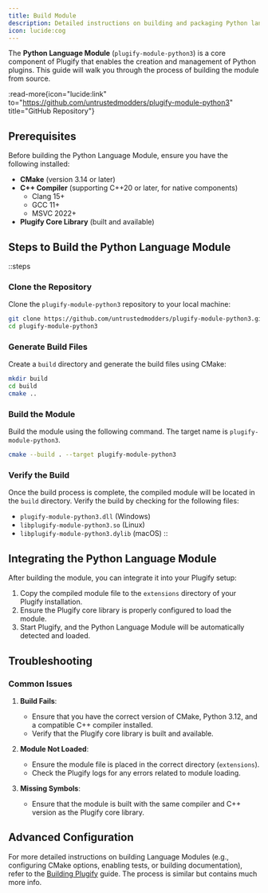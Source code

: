 ```yaml
---
title: Build Module
description: Detailed instructions on building and packaging Python language module.
icon: lucide:cog
---
```


The **Python Language Module** (`plugify-module-python3`) is a core component of Plugify that enables the creation and management of Python plugins. This guide will walk you through the process of building the module from source.

:read-more{icon="lucide:link" to="https://github.com/untrustedmodders/plugify-module-python3" title="GitHub Repository"}

## **Prerequisites**

Before building the Python Language Module, ensure you have the following installed:

- **CMake** (version 3.14 or later)
- **C++ Compiler** (supporting C++20 or later, for native components)
    - Clang 15+
    - GCC 11+
    - MSVC 2022+
- **Plugify Core Library** (built and available)

## **Steps to Build the Python Language Module**

::steps
### **Clone the Repository**
Clone the `plugify-module-python3` repository to your local machine:

```bash
git clone https://github.com/untrustedmodders/plugify-module-python3.git --recursive
cd plugify-module-python3
```

### **Generate Build Files**
Create a `build` directory and generate the build files using CMake:

```bash
mkdir build
cd build
cmake ..
```

### **Build the Module**
Build the module using the following command. The target name is `plugify-module-python3`.

```bash
cmake --build . --target plugify-module-python3
```

### **Verify the Build**
Once the build process is complete, the compiled module will be located in the `build` directory. Verify the build by checking for the following files:
- `plugify-module-python3.dll` (Windows)
- `libplugify-module-python3.so` (Linux)
- `libplugify-module-python3.dylib` (macOS)
::

## **Integrating the Python Language Module**

After building the module, you can integrate it into your Plugify setup:

1. Copy the compiled module file to the `extensions` directory of your Plugify installation.
2. Ensure the Plugify core library is properly configured to load the module.
3. Start Plugify, and the Python Language Module will be automatically detected and loaded.

## **Troubleshooting**

### **Common Issues**
1. **Build Fails**:
    - Ensure that you have the correct version of CMake, Python 3.12, and a compatible C++ compiler installed.
    - Verify that the Plugify core library is built and available.

2. **Module Not Loaded**:
    - Ensure the module file is placed in the correct directory (`extensions`).
    - Check the Plugify logs for any errors related to module loading.

3. **Missing Symbols**:
    - Ensure that the module is built with the same compiler and C++ version as the Plugify core library.

## **Advanced Configuration**

For more detailed instructions on building Language Modules (e.g., configuring CMake options, enabling tests, or building documentation), refer to the [Building Plugify](/essentials/building) guide. The process is similar but contains much more info.